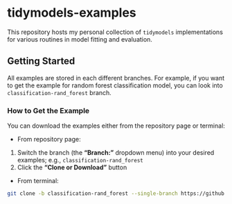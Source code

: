 
# tidymodels-examples

This repository hosts my personal collection of `tidymodels`
implementations for various routines in model fitting and evaluation.

## Getting Started

All examples are stored in each different branches. For example, if you
want to get the example for random forest classification model, you can
look into `classification-rand_forest` branch.

### How to Get the Example

You can download the examples either from the repository page or
terminal:

  - From repository page:

<!-- end list -->

1.  Switch the branch (the **“Branch:”** dropdown menu) into your
    desired examples; e.g., `classification-rand_forest`
2.  Click the **“Clone or Download”** button

<!-- end list -->

  - From
terminal:

<!-- end list -->

``` bash
git clone -b classification-rand_forest --single-branch https://github.com/bagasbgy/tidymodels-examples
```
